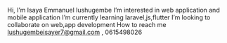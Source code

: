  Hi, I’m Isaya Emmanuel lushugembe 
 I’m interested in web application and mobile application
I’m currently learning laravel,js,flutter
I’m looking to collaborate on web,app development
How to reach me lushugembeisayer7@gmail.com , 0615498026

<!---
isaya12/isaya12 is a ✨ special ✨ repository because its `README.md` (this file) appears on your GitHub profile.
You can click the Preview link to take a look at your changes.
--->
